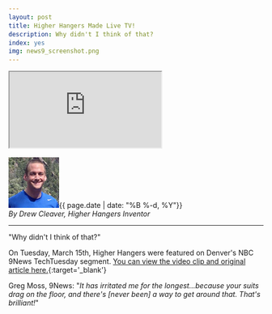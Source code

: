 ```yaml
---
layout: post
title: Higher Hangers Made Live TV!
description: Why didn't I think of that?
index: yes
img: news9_screenshot.png
---
```


<div class="embed-responsive embed-responsive-16by9">
<iframe class="embed-responsive-item" src="https://interactive.tegna-media.com/video/embed/embed.html?dfpposition=Video_prestream_external&id=2019872&title=A%20new%20take%20on%20the%20typical%20clothes%20hanger&site=73&station=co-denver-KUSA-B3316&api=prod&playerid=6918249996581&dfpid=32805352"></iframe>
</div>

<img src="img/media_kit/drew_cleaver_headshot/drew_cleaver_headshot_03_100x100.jpg" class="img-responsive img-circle pull-right" alt="Drew Cleaver Headshot">{{ page.date | date: "%B %-d, %Y"}}<br /><em>By Drew Cleaver, Higher Hangers Inventor</em><br />

---

"Why didn't I think of that?"

On Tuesday, March 15th, Higher Hangers were featured on Denver's NBC 9News TechTuesday segment. [You can view the video clip and original article here.](http://www.9news.com/tech/techtuesday-colorado-inventor-rethinks-the-simple-hanger/83380287){:target='_blank'}

Greg Moss, 9News: "*It has irritated me for the longest...because your suits drag on the floor, and there's [never been] a way to get around that. That's brilliant!*"

